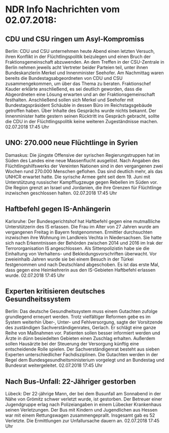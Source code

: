 # NDR Info Nachrichten vom 02.07.2018:


## CDU und CSU ringen um Asyl-Kompromiss
Berlin: CDU und CSU unternehmen heute Abend einen letzten Versuch, ihren Konflikt in der Flüchtlingspolitik beizulegen und einen Bruch der Fraktionsgemeinschaft abzuwenden. An dem Treffen in der CSU-Zentrale in Berlin nehmen jeweils acht Vertreter beider Parteien teil, unter ihnen Bundeskanzlerin Merkel und Innenminister Seehofer. Am Nachmittag waren bereits die Bundestagsabgeordneten von CDU und CSU zusammengekommen, um über das Thema zu beraten. Fraktionschef Kauder erklärte anschließend, es sei deutlich geworden, dass die Abgeordneten eine Lösung erwarten und an der Fraktionsgemeinschaft festhalten. Anschließend sollen sich Merkel und Seehofer mit Bundestagspräsident Schäuble in dessen Büro im Reichstagsgebäude getroffen haben. Über Inhalte des Gesprächs wurde nichts bekannt. Der Innenminister hatte gestern seinen Rücktritt ins Gespräch gebracht, sollte die CDU in der Flüchtlingspolitik keine weiteren Zugeständnisse machen. 02.07.2018 17:45 Uhr 

## UNO: 270.000 neue Flüchtlinge in Syrien
Damaskus: Die jüngste Offensive der syrischen Regierungstruppen hat im Süden des Landes eine neue Massenflucht ausgelöst. Nach Angaben des Flüchtlingshilfswerks der Vereinten Nationen sind in den vergangenen zwei Wochen rund 270.000 Menschen geflohen. Das sind deutlich mehr, als das UNHCR erwartet hatte. Die syrische Armee geht seit dem 19. Juni mit Unterstützung russischer Kampfflugzeuge gegen Rebellen im Süden vor. Die Region grenzt an Israel und Jordanien, die ihre Grenzen für Flüchtlinge inzwischen geschlossen halten. 02.07.2018 17:45 Uhr 

## Haftbefehl gegen IS-Anhängerin
Karlsruhe: Der Bundesgerichtshof hat Haftbefehl gegen eine mutmaßliche Unterstützerin des IS erlassen. Die Frau im Alter von 27 Jahren wurde am vergangenen Freitag in Bayern festgenommen. Ermittler durchsuchten inzwischen ihre Wohnung im Landkreis Vechta in Niedersachsen. Sie hatte sich nach Erkenntnissen der Behörden zwischen 2014 und 2016 im Irak der Terrororganisation IS angeschlossen. Als Sittenpolizistin habe sie die Einhaltung von Verhaltens- und Bekleidungsvorschriften überwacht. Vor zweieinhalb Jahren wurde sie bei einem Besuch in der Türkei festgenommen und nach Deutschland abgeschoben. Es ist das erste Mal, dass gegen eine Heimkehrerin aus den IS-Gebieten Haftbefehl erlassen wurde. 02.07.2018 17:45 Uhr 

## Experten kritisieren deutsches Gesundheitssystem
Berlin: Das deutsche Gesundheitssystem muss einem Gutachten zufolge grundlegend erneuert werden. Trotz vielfältiger Reformen gebe es im System weiterhin Über-, Unter- und Fehlversorgung, sagte der Vorsitzende des zuständigen Sachverständigenrates, Gerlach. Er schlägt eine ganze Reihe von Maßnahmen vor. Patienten sollen besser informiert werden und Ärzte in dünn besiedelten Gebieten einen Zuschlag erhalten. Außerdem sollen Hausärzte bei der Steuerung der Versorgung künftig eine entscheidende Rolle spielen. Der Sachverständigenrat besteht aus sieben Experten unterschiedlicher Fachdisziplinen. Die Gutachten werden in der Regel dem Bundesgesundheitsministerium vorgelegt und an Bundestag und Bundesrat weitergeleitet. 02.07.2018 17:45 Uhr 

## Nach Bus-Unfall: 22-Jähriger gestorben
Lübeck:	Der 22-jährige Mann, der bei dem Busunfall am Sonnabend in der Nähe von Grömitz schwer verletzt wurde, ist gestorben. Der Betreuer einer Jugendgruppe erlag nach Polizeiangaben in einem Lübecker Krankenhaus seinen Verletzungen. Der Bus mit Kindern und Jugendlichen aus Hessen war mit einem Rettungswagen zusammengeprallt. Insgesamt gab es 52 Verletzte. Die Ermittlungen zur Unfallursache dauern an. 02.07.2018 17:45 Uhr 
